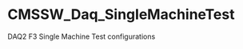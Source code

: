 CMSSW_Daq_SingleMachineTest
===========================

DAQ2 F3 Single Machine Test configurations
